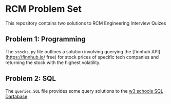 # RCM Problem Set
This repository contains two solutions to RCM Engineering Interview Quizes

## Problem 1: Programming
The `stocks.py` file outlines a solution involving querying the [finnhub API](https://finnhub.io/ free) for stock prices of specific tech companies and returning the stock with the highest volatility.

## Problem 2: SQL
The `queries.SQL` file provides some query solutions to the [w3 schools SQL Dartabase](https://www.w3schools.com/sql/trysql.asp?filename=trysql_select_all)